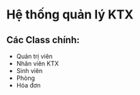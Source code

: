 # Hệ thống quản lý KTX

## Các Class chính:
* Quản trị viên
* Nhân viên KTX
* Sinh viên
* Phòng
* Hóa đơn